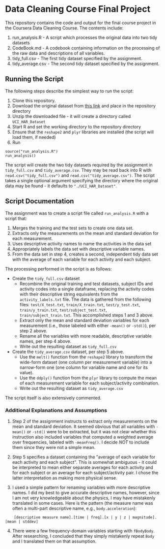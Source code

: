 # Data Cleaning Course Final Project

This repository contains the code and output for the final course project in the Coursera Data Cleaning Course. The contents include:

1. run_analysis.R - A script which processes the original data into two tidy datasets
2. CodeBook.md - A codebook containing information on the processing of the raw data and descriptions of all variables.
3. tidy_full.csv - The first tidy dataset specified by the assignment.
4. tidy_average.csv - The second tidy dataset specified by the assignment.

## Running the Script

The following steps describe the simplest way to run the script:
1. Clone this repository.
2. Download the original dataset from [this link](https://d396qusza40orc.cloudfront.net/getdata%2Fprojectfiles%2FUCI%20HAR%20Dataset.zip) and place in the repository directory
3. Unzip the downloaded file - it will create a directory called `UCI_HAR_Dataset`
4. Start R and set the working directory to the repository directory
5. Ensure that the `reshape2` and `plyr` libraries are installed (the script will load them, if needed)
6. Run
````
source("run_analysis.R")
run_analysis()
````

The script will create the two tidy datasets required by the assignment in `tidy_full.csv` and `tidy_average.csv`. They may be read back into R with `read.csv("tidy_full.csv")` and `read.csv("tidy_average.csv")`. The script takes a single optional argument specifying the directory where the original data may be found - it defaults to `"./UCI_HAR_Dataset"`.

## Script Documentation

The assignment was to create a script file called `run_analysis.R` with a script that:

1. Merges the training and the test sets to create one data set.
2. Extracts only the measurements on the mean and standard deviation for each measurement.
3. Uses descriptive activity names to name the activities in the data set
4. Appropriately labels the data set with descriptive variable names.
5. From the data set in step 4, creates a second, independent tidy data set with the average of each variable for each activity and each subject.

The processing performed in the script is as follows:

* Create the `tidy_full.csv` dataset
    * Recombine the original training and test datasets, subject IDs and activity codes into a single dataframe, replacing the activity codes with their descriptive string equivalents from the `activity_labels.txt` file. The data is gathered from the following files: `test/X_test.txt`, `train/X_train.txt`, `test/y_test.txt`, `train/y_train.txt`, `test/subject_test.txt`, `train/subject_train.txt`. This accomplished steps 1 and 3 above.
    * Extract only the mean and standard deviation variables for each measurement (i.e., those labeled with either `-mean()` or `-std()`), per step 2 above.
    * Rename all the variables with more readable, descriptive variable names, per step 4 above.
    * Write out the resulting dataset as `tidy_full.csv`
* Create the `tidy_average.csv` dataset, per step 5 above.
    * Use the `melt()` function from the `reshape2` library to transform the wide-form dataset (one column per measurement variable) into a narrow-form one (one column for variable name and one for its value).
    * Use the `ddply()` function from the `plyr` library to compute the mean of each measurement variable for each subject/activity combination.
    * Write out the resulting dataset as `tidy_average.csv`

The script itself is also extensively commented.

### Additional Explanations and Assumptions

1. Step 2 of the assignment instructs to extract only measurements on the mean and standard deviation. It seemed obvious that all variables with `-mean()` or `-std()` were to be extracted, but it was not clear whether this instruction also included variables that computed a weighted average over frequencies, labeled with `-meanFreq()`. I decide _NOT_ to include them since they were not a simple mean.

2. Step 5 specifies a dataset containing the "average of each variable for each activity and each subject". This is somewhat ambiguous - it could be interpreted to mean either separate averages for each activity and for each subject or an average for each subject/activity pair. I chose the latter interpretation as making more physical sense.

3. I used a simple pattern for renaming variables with more descriptive names. I did my best to give accurate descriptive names, however, since I am not very knowledgeable about the physics, I may have mistakenly translated in some cases. Here is the pattern (the measure name was often a multi-part descriptive name, e.g., `body.acceleration`):
````
    [descriptive measure name].[time | freq].[x | y | z | magnitude].[mean | stddev]
````

4. There were a few frequency-domain variables starting with `fBodyBody`. After researching, I concluded that they simply mistakenly repeat `Body` and I translated them on that assumption.



